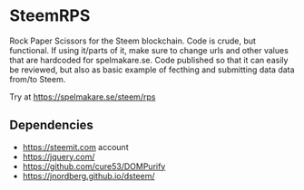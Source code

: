 # SteemRPS
Rock Paper Scissors for the Steem blockchain. Code is crude, but functional. If using it/parts of it, make sure to change urls and other values that are hardcoded for spelmakare.se. Code published so that it can easily be reviewed, but also as basic example of fecthing and submitting data data from/to Steem.

Try at https://spelmakare.se/steem/rps


## Dependencies
* https://steemit.com account
* https://jquery.com/
* https://github.com/cure53/DOMPurify
* https://jnordberg.github.io/dsteem/
